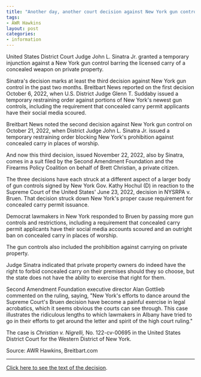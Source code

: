 ```yaml
---
title: "Another day, another court decision against New York gun control"
tags:
- AWR Hawkins
layout: post
categories:
- information
---
```


United States District Court Judge John L. Sinatra Jr. granted a temporary injunction against a New York gun control barring the licensed carry of a concealed weapon on private property.

Sinatra's decision marks at least the third decision against New York gun control in the past two months. Breitbart News reported on the first decision October 6, 2022, when U.S. District Judge Glenn T. Suddaby issued a temporary restraining order against portions of New York's newest gun controls, including the requirement that concealed carry permit applicants have their social media scoured.

Breitbart News noted the second decision against New York gun control on October 21, 2022, when District Judge John L. Sinatra Jr. issued a temporary restraining order blocking New York's prohibition against concealed carry in places of worship.

And now this third decision, issued November 22, 2022, also by Sinatra, comes in a suit filed by the Second Amendment Foundation and the Firearms Policy Coalition on behalf of Brett Christian, a private citizen.

The three decisions have each struck at a different aspect of a larger body of gun controls signed by New York Gov. Kathy Hochul (D) in reaction to the Supreme Court of the United States' June 23, 2022, decision in NYSRPA v. Bruen. That decision struck down New York's proper cause requirement for concealed carry permit issuance.

Democrat lawmakers in New York responded to Bruen by passing more gun controls and restrictions, including a requirement that concealed carry permit applicants have their social media accounts scoured and an outright ban on concealed carry in places of worship.

The gun controls also included the prohibition against carrying on private property.

Judge Sinatra indicated that private property owners do indeed have the right to forbid concealed carry on their premises should they so choose, but the state does not have the ability to exercise that right for them.

Second Amendment Foundation executive director Alan Gottlieb commented on the ruling, saying, "New York's efforts to dance around the Supreme Court's Bruen decision have become a painful exercise in legal acrobatics, which it seems obvious the courts can see through. This case illustrates the ridiculous lengths to which lawmakers in Albany have tried to go in their efforts to get around the letter and spirit of the high court ruling."

The case is *Christian v. Nigrelli,* No. 122-cv-00695 in the United States District Court for the Western District of New York.

Source: AWR Hawkins, Breitbart.com

---

[Click here to see the text of the decision](https://www.trigger-treat.com/20221122-christian-v-nigrelli/).
